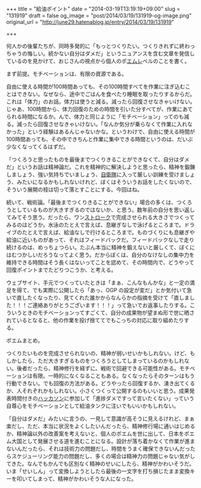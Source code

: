 +++
title = "給油ポイント"
date = "2014-03-19T13:19:19+09:00"
slug = "131919"
draft = false
og_image = "post/2014/03/19/131919-og-image.png"
original_url = "http://june29.hatenablog.jp/entry/2014/03/19/131919"

+++

<p>何人かの後輩たちが、同時多発的に「もっとつくりたい。つくりきれずに終わっちゃうの悔しい。続かない自分はダメだ」というニュアンスを含む文章を発信しているのを見かけて、おじさんの視点から個人のポ<a class="keyword" href="http://d.hatena.ne.jp/keyword/%A5%A8%A5%E0%A5%EC">エムレ</a>ベルのことを書く。</p>
<p>まず前提。モチベーションは、有限の資源である。</p>
<p>自由に使える時間が100時間あっても、その100時間すべてを作業に注ぎ込むことはできない。なぜなら、途中でごはんを食べたり睡眠を取ったりするからだ。これは「体力」のお話。体力は使うと減る。減ったら回復させなきゃいけない。じゃあ、100時間から、体力回復のための時間を引いた分すべてが、作業にあてられる時間になるか。んで、体力と同じように「モチベーション」ってのも減る。減ったら回復させなきゃいけない。「なんか気分が乗らなくて作業に入れなかった」という経験はあるんじゃないかな。というわけで、自由に使える時間が100時間あっても、その中できちんと作業に集中できる時間というのは、だいぶ少なくなってくるはずだ。</p>
<p>「つくろうと思ったものを最後までつくりきることができなくて、自分はダメだ」というお話は精神論だ。これを精神的に解決しようと思ったら、精神を鍛錬しましょう、強い気持ちでいましょう、<a class="keyword" href="http://d.hatena.ne.jp/keyword/%BC%AB%B1%D2%C2%E2">自衛隊</a>に入って厳しい訓練を受けましょう、みたいになるかもしれないけれど、ぼくはそういうお話をしたくないので、そういう展開の枝は切って落とすことにする。今回はね。</p>
<p>続いて、戦術論。「最後までつくりきることができない」場合の多くは、つくろうとしているものが大きすぎるのではないか、と思う。数年前の自分を思い返してみてそう思う。だったら、ワン<a class="keyword" href="http://d.hatena.ne.jp/keyword/%A5%B9%A5%C8%A5%ED%A1%BC%A5%AF">ストローク</a>で完成させられる大きさでつくってみるのはどうか。水泳のたとえで言えば、息継ぎなしで泳げるところまで。ドライブのたとえで言えば、給油なしで行けるところまで。ものづくりにも息継ぎや給油に近いものがあって、それはフィードバックだ。フィードバックなしで走り続けるのは、めっちょつらい。たぶん本当に精神を鍛えないと厳しくて、ぼくにはむつかしいだろうなってよく思う。だからぼくは、自分のなけなしの集中力を維持できる時間はそう長くはないってことを認めて、その時間内で、どうやって回復ポイントまでたどりつこうか、と考える。</p>
<p>ウェブサイト、手元でつくっていたときは「まぁ、こんなもんかな」と一定の満足を得て、でも実際に公開したら「あっ、OGP の設定が変だ」とか気付いて急いで直したくなったり、見てくれた誰かからなんらかの指摘を受けて「直しました！！！ご連絡ありがとうございます！！！」って急いでお返事したりする。こういうときのモチベーションってすごくて、自分の成果物が望まぬ形で世に晒されているとなると、他の作業を投げ捨ててでもこっちの対応に取り組めたりする。</p>
<p>ポエムまとめ。</p>
<p>つくりたいものを完成させられないの、精神が弱いせいかもしれない。けど、もしかしたら、ただ大きすぎるものをつくろうとしてしまっているのかもしれない。後者だったら、精神修行を経ずに、戦術で回避できる可能性がある。モチベーションは有限。一時的になくなることもある。なくなったらそのターンはもう行動できない。でも回復の方法がある。どうやったら回復するか、湧き出てくるか、人それぞれかもしれない。小さくつくって公開するのもいいと思う。成果発表時間付きの<a class="keyword" href="http://d.hatena.ne.jp/keyword/%A5%CF%A5%C3%A5%AB%A5%BD%A5%F3">ハッカソン</a>に参加して「進捗ダメですって言いたくない」っていう自尊心をモチベーションとして給油タンクに注いでもいいかもしれない。</p>
<p>「自分はダメだ」みたいに言うの、一見して意識が高そうに見えるけれど、まぁ楽だし、ただ、本当に状況をよくしたいんだったら、精神修行場に通いはじめるか、精神論以外の改善案を考えないと、個人のポエムを世に出して、日本をポエム大国として発展させる道を進むことになる。設計が落ち着かなくて作業が進まないんだったら、それは技術力の問題だし、時間をうまく確保できないんだったらスケジューリング能力の問題だし、多くの場合は精神力の問題じゃない気がしてきた。なんでもかんでも区別なく精神のせいにしたら、精神がかわいそうだ。いま「せいしん」って変換しようとしたら最後の一文字を打ち損じたまま変換キーを叩いてしまって、精神がかわいそうな人になった。</p>